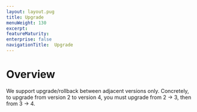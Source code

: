 ```yaml
---
layout: layout.pug
title: Upgrade
menuWeight: 130
excerpt:
featureMaturity:
enterprise: false
navigationTitle:  Upgrade
---
```


<!-- This source repo for this topic is https://github.com/mesosphere/dse-private -->


# Overview
We support upgrade/rollback between adjacent versions only. Concretely, to upgrade from version 2 to version 4, you must upgrade from 2 -> 3, then from 3 -> 4.

